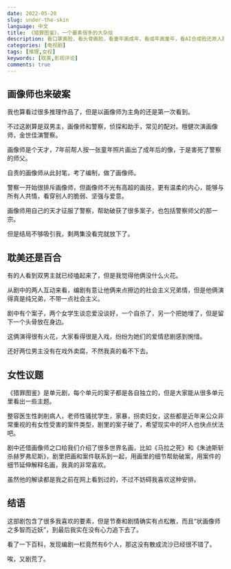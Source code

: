 ```yaml
---
date: 2022-05-20
slug: under-the-skin
language: 中文
title: 《猎罪图鉴》，一个要素很多的大杂烩
description: 看口罩画脸，看头骨画脸，看童年画成年，看成年画童年，看AI合成脸还原人脸，他就是个神。
categories: [电视剧]
tags: [推理,女权]
keywords: [耽美,影视评论]
comments: true
---
```


## 画像师也来破案

我也算看过很多推理作品了，但是以画像师为主角的还是第一次看到。

不过这剧算是双男主，画像师和警察，侦探和助手，常见的配对。檀健次演画像师，金世佳演警察。

画像师是个天才，7年前帮人按一张童年照片画出了成年后的像，于是害死了警察的师父。

自责的画像师从此封笔，考了编制，做了画像师。

警察一开始很排斥画像师，但画像师不光有高超的画技，更有温柔的内心，能够与所有人共情，看穿别人的脆弱、坚强与爱意。

画像师用自己的天才征服了警察，帮助破获了很多案子，也包括警察师父的那一宗。

但是结局不够吸引我，剩两集没看完就放下了。

## 耽美还是百合

有的人看到双男主就已经嗑起来了，但是我觉得他俩没什么火花。

从剧中的两人互动来看，编剧有意让他俩来点擦边的社会主义兄弟情，但是他俩演得真是纯兄弟，不带一点社会主义。

剧中有个案子，两个女学生谈恋爱没谈好，一个自杀了，另一个把她埋了，但是留下一个头骨放在身边。

这俩演得很有火花，大家看得很是入戏，纷纷为她们的爱情悲剧感到惋惜。

还好两位男主没有在戏外卖腐，不然我真的看不下去。

## 女性议题

《猎罪图鉴》是单元剧，每个单元的案子都是各自独立的，但是大家能从很多单元里看出一些主题。

整容医生性剥削病人，老师性骚扰学生，家暴，拐卖妇女，这些都是近年来公众非常重视的有女性受害的案件类型，剧里的案子破了，希望现实中的坏人也快点伏法吧。

剧中还借画像师之口给我们介绍了很多世界名画，比如《马拉之死》和《朱迪斯斩杀赫罗弗尼斯》，剧里把画和案件联系到一起，用画里的细节帮助破案，用案件的细节延伸解释名画，我真的非常喜欢。

虽然他的解读都是我之前在网上看到过的，不过不妨碍我喜欢这种安排。

## 结语

这部剧包含了很多我喜欢的要素，但是节奏和剧情确实有点松散，而且“状画像师之多智而近妖”，到最后我实在没有心力追下去了。

看了一下百科，发现编剧一栏竟然有6个人，那这没有散成流沙已经很不错了。

唉，又剧荒了。
